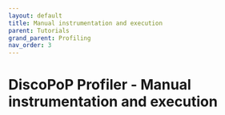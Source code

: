 ```yaml
---
layout: default
title: Manual instrumentation and execution
parent: Tutorials
grand_parent: Profiling
nav_order: 3
---
```


# DiscoPoP Profiler - Manual instrumentation and execution